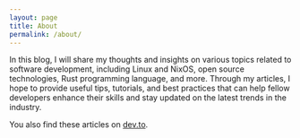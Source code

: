 ```yaml
---
layout: page
title: About
permalink: /about/
---
```


In this blog, I will share my thoughts and insights on various topics related
to software development, including Linux and NixOS, open source technologies,
Rust programming language, and more. Through my articles, I hope to provide
useful tips, tutorials, and best practices that can help fellow developers
enhance their skills and stay updated on the latest trends in the industry.

You also find these articles on [dev.to](https://www.dev.to/siph).
